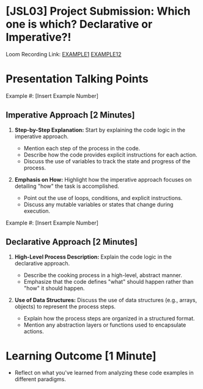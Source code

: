 # [JSL03] Project Submission: Which one is which? Declarative or Imperative?!

Loom Recording Link: [EXAMPLE1](https://www.loom.com/share/b752302f0b734b49ac9e71c56dc80ba4?sid=012d5041-90dd-4f34-9c36-460527dc7020)
                     [EXAMPLE12](hhttps://www.loom.com/share/98c44990206d4493b9374b62990dcf02?sid=7f63d956-98ab-4cc5-8ce9-f47cddc6c6f6)




# Presentation Talking Points

Example #: [Insert Example Number]

## Imperative Approach [2 Minutes]
1. **Step-by-Step Explanation:** Start by explaining the code logic in the imperative approach.
   - Mention each step of the process in the code.
   - Describe how the code provides explicit instructions for each action.
   - Discuss the use of variables to track the state and progress of the process.

2. **Emphasis on How:** Highlight how the imperative approach focuses on detailing "how" the task is accomplished.
   - Point out the use of loops, conditions, and explicit instructions.
   - Discuss any mutable variables or states that change during execution.


Example #: [Insert Example Number]

## Declarative Approach [2 Minutes]
1. **High-Level Process Description:** Explain the code logic in the declarative approach.
   - Describe the cooking process in a high-level, abstract manner.
   - Emphasize that the code defines "what" should happen rather than "how" it should happen.

2. **Use of Data Structures:** Discuss the use of data structures (e.g., arrays, objects) to represent the process steps.
   - Explain how the process steps are organized in a structured format.
   - Mention any abstraction layers or functions used to encapsulate actions.

# Learning Outcome [1 Minute]
- Reflect on what you've learned from analyzing these code examples in different paradigms.

